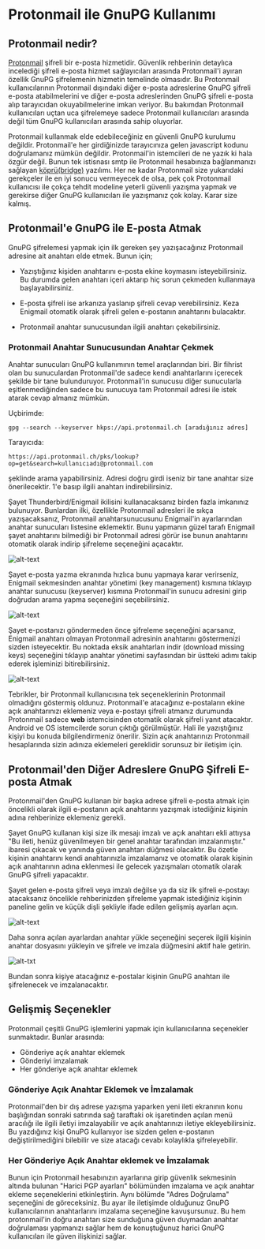 # Protonmail ile GnuPG Kullanımı

<!-- toc -->

## Protonmail nedir?

[Protonmail](https://protonmail.com) şifreli bir e-posta hizmetidir. Güvenlik rehberinin detaylıca incelediği şifreli e-posta hizmet sağlayıcıları arasında Protonmail'i ayıran özellik GnuPG şifrelemenin hizmetin temelinde olmasıdır. Bu Protonmail kullanıcılarının Protonmail dışındaki diğer e-posta adreslerine GnuPG şifreli e-posta atabilmelerini ve diğer e-posta adreslerinden GnuPG şifreli e-posta alıp tarayıcıdan okuyabilmelerine imkan veriyor. Bu bakımdan Protonmail kullanıcıları uçtan uca şifrelemeye sadece Protonmail kullanıcıları arasında değil tüm GnuPG kullanıcıları arasında sahip oluyorlar.

Protonmail kullanmak elde edebileceğiniz en güvenli GnuPG kurulumu değildir. Protonmail'e her girdiğinizde tarayıcınıza gelen javascript kodunu doğrulamanız mümkün değildir. Protonmail'in istemcileri de ne yazık ki hala özgür değil. Bunun tek istisnası smtp ile Protonmail hesabınıza bağlanmanızı sağlayan [köprü(bridge)](https://protonmail.com/bridge) yazılımı. Her ne kadar Protonmail size yukarıdaki gerekçeler ile en iyi sonucu vermeyecek de olsa, pek çok Protonmail kullanıcısı ile çokça tehdit modeline yeterli güvenli yazışma yapmak ve gerekirse diğer GnuPG kullanıcıları ile yazışmanız çok kolay. Karar size kalmış.

## Protonmail'e GnuPG ile E-posta Atmak

GnuPG şifrelemesi yapmak için ilk gereken şey yazışacağınız Protonmail adresine ait anahtarı elde etmek. Bunun için;

* Yazıştığınız kişiden anahtarını e-posta ekine koymasını isteyebilirsiniz. Bu durumda gelen anahtarı içeri aktarıp hiç sorun çekmeden kullanmaya başlayabilirsiniz.

* E-posta şifreli ise arkanıza yaslanıp şifreli cevap verebilirsiniz. Keza Enigmail otomatik olarak şifreli gelen e-postanın anahtarını bulacaktır.

* Protonmail anahtar sunucusundan ilgili anahtarı çekebilirsiniz.

### Protonmail Anahtar Sunucusundan Anahtar Çekmek

Anahtar sunucuları GnuPG kullanımının temel araçlarından biri. Bir fihrist olan bu sunuculardan Protonmail'de sadece kendi anahtarlarını içerecek şekilde bir tane bulunduruyor. Protonmail'in sunucusu diğer sunucularla eşitlenmediğinden sadece bu sunucuya tam Protonmail adresi ile istek atarak cevap almanız mümkün.

Uçbirimde:

`gpg --search --keyserver hkps://api.protonmail.ch [aradığınız adres]`

Tarayıcıda:

`https://api.protonmail.ch/pks/lookup?op=get&search=kullanıcıadı@protonmail.com`

şeklinde arama yapabilirsiniz. Adresi doğru girdi iseniz bir tane anahtar size önerilecektir. 1'e basıp ilgili anahtarı indirebilirsiniz.

Şayet Thunderbird/Enigmail ikilisini kullanacaksanız birden fazla imkanınız bulunuyor. Bunlardan ilki, özellikle Protonmail adresleri ile sıkça yazışacaksanız, Protonmail anahtarsunucusunu Enigmail'in ayarlarından anahtar sunucuları listesine eklemektir. Bunu yapmanın güzel tarafı Enigmail şayet anahtarını bilmediği bir Protonmail adresi görür ise bunun anahtarını otomatik olarak indirip şifreleme seçeneğini açacaktır.

![alt-text](enigmail_ayarlar.png "Enigmail ayarlarına Protonail sunucunu eklemek")

Şayet e-posta yazma ekranında hızlıca bunu yapmaya karar verirseniz, Enigmail sekmesinden anahtar yönetimi (key management) kısmına tıklayıp anahtar sunucusu (keyserver) kısmına Protonmail'in sunucu adresini girip doğrudan arama yapma seçeneğini seçebilirsiniz.

![alt-text](enigmail_yonetim.png "Enigmail anahtar yönetimi")

Şayet e-postanızı göndermeden önce şifreleme seçeneğini açarsanız, Enigmail anahtarı olmayan Protonmail adresinin anahtarını göstermenizi sizden isteyecektir. Bu noktada eksik anahtarları indir (download missing keys) seçeneğini tıklayıp anahtar yönetimi sayfasından bir üstteki adımı takip ederek işleminizi bitirebilirsiniz.

![alt-text](enigmail_gonderim.png "Enigmail eksik anahtar paneli")

Tebrikler, bir Protonmail kullanıcısına tek seçeneklerinin Protonmail olmadığını göstermiş oldunuz. Protonmail'e atacağınız e-postaların ekine açık anahtarınızı eklemeniz veya e-postayı şifreli atmanız durumunda Protonmail sadece **web** istemcisinden otomatik olarak şifreli yanıt atacaktır. Android ve OS istemcilerde sorun çıktığı görülmüştür. Hali ile yazıştığınız kişiyi bu konuda bilgilendirmeniz önerilir. Sizin açık anahtarınızı Protonmail hesaplarında sizin adınıza eklemeleri gereklidir sorunsuz bir iletişim için.

## Protonmail'den Diğer Adreslere GnuPG Şifreli E-posta Atmak

Protonmail'den GnuPG kullanan bir başka adrese şifreli e-posta atmak için öncelikli olarak ilgili e-postanın açık anahtarını yazışmak istediğiniz kişinin adına rehberinize eklemeniz gerekli.

Şayet GnuPG kullanan kişi size ilk mesajı imzalı ve açık anahtarı ekli attıysa "Bu ileti, henüz güvenilmeyen bir genel anahtar tarafından imzalanmıştır." ibaresi çıkacak ve yanında güven anahtarı düğmesi olacaktır. Bu özetle kişinin anahtarını kendi anahtarınızla imzalamanız ve otomatik olarak kişinin açık anahtarının adına eklenmesi ile gelecek yazışmaları otomatik olarak GnuPG şifreli yapacaktır.

Şayet gelen e-posta şifreli veya imzalı değilse ya da siz ilk şifreli e-postayı atacaksanız öncelikle rehberinizden şifreleme yapmak istediğiniz kişinin paneline gelin ve küçük dişli şekliyle ifade edilen gelişmiş ayarları açın.

![alt-text](proton_kisi.png)

Daha sonra açılan ayarlardan anahtar yükle seçeneğini seçerek ilgili kişinin anahtar dosyasını yükleyin ve şifrele ve imzala düğmesini aktif hale getirin.

![alt-txt](proton_kisi_ayar.png)

Bundan sonra kişiye atacağınız e-postalar kişinin GnuPG anahtarı ile şifrelenecek ve imzalanacaktır.

## Gelişmiş Seçenekler

Protonmail çeşitli GnuPG işlemlerini yapmak için kullanıcılarına seçenekler sunmaktadır. Bunlar arasında:

* Gönderiye açık anahtar eklemek
* Gönderiyi imzalamak
* Her gönderiye açık anahtar eklemek

### Gönderiye Açık Anahtar Eklemek ve İmzalamak

Protonmail'den bir dış adrese yazışma yaparken yeni ileti ekranının konu başlığından sonraki satırında sağ taraftaki ok işaretinden açılan menü aracılığı ile ilgili iletiyi imzalayabilir ve açık anahtarınızı iletiye ekleyebilirsiniz. Bu yazdığınız kişi GnuPG kullanıyor ise sizden gelen e-postanın değiştirilmediğini bilebilir ve size atacağı cevabı kolaylıkla şifreleyebilir.

### Her Gönderiye Açık Anahtar eklemek ve İmzalamak

Bunun için Protonmail hesabınızın ayarlarına girip güvenlik sekmesinin altında bulunan "Harici PGP ayarları" bölümünden imzalama ve açık anahtar ekleme seçeneklerini etkinleştirin. Aynı bölümde "Adres Doğrulama" seçeneğini de göreceksiniz. Bu ayar ile iletişimde olduğunuz GnuPG kullanıcılarının anahtarlarını imzalama seçeneğine kavuşursunuz. Bu hem protonmail'in doğru anahtarı size sunduğuna güven duymadan anahtar doğrulaması yapmanızı sağlar hem de konuştuğunuz harici GnuPG kullanıcıları ile güven ilişkinizi sağlar.
